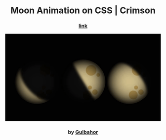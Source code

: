 <div align="center">

# Moon Animation on CSS | Crimson

### <a href="https://moon21.netlify.app/"> link </a>

<img src="admin/moon.gif">

### by <a href="https://github.com/guli2103"> Gulbahor </a>

</div>